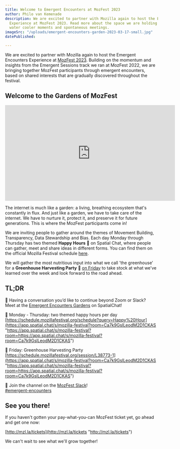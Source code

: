 ```yaml
---
title: Welcome to Emergent Encounters at MozFest 2023
author: Philo van Kemenade
description: We are excited to partner with Mozilla again to host the Emergent Encounters
  Experience at MozFest 2023. Read more about the space we are holding for virtual
  water cooler moments and spontaneous meetings.
imageSrc: "/uploads/emergent-encounters-garden-2023-03-17-small.jpg"
datePublished: 

---
```

We are excited to partner with Mozilla again to host the Emergent Encounters Experience at [MozFest 2023](https://www.mozillafestival.org/). Building on the momentum and insights from the Emergent Sessions track we ran at MozFest 2022, we are bringing together MozFest participants through emergent encounters, based on shared interests that are gradually discovered throughout the festival.

## Welcome to the Gardens of MozFest

<iframe width="560" height="315" src="https://www.youtube-nocookie.com/embed/oV2RKDXLtPY" title="YouTube video player" frameborder="0" allow="accelerometer; autoplay; clipboard-write; encrypted-media; gyroscope; picture-in-picture; web-share" allowfullscreen></iframe>

The internet is much like a garden: a living, breathing ecosystem that's constantly in flux. And just like a garden, we have to take care of the internet. We have to nurture it, protect it, and preserve it for future generations. This is where the MozFest participants come in!

We are inviting people to gather around the themes of Movement Building, Transparency, Data Stewardship and Bias. Each day Monday through Thursday has two themed **Happy Hours** 🌱 on Spatial Chat, where people can gather, meet and share ideas in different forms. You can find them on the official Mozilla Festival schedule [here](https://schedule.mozillafestival.org/schedule?query=Happy%20Hour).

We will gather the most nutritious input into what we call 'the greenhouse' for a **Greenhouse Harvesting Party** 🎉 [on Friday](https://schedule.mozillafestival.org/session/L38773-1) to take stock at what we've learned over the week and look forward to the road ahead.

## TL;DR

🌱 Having a conversation you’d like to continue beyond Zoom or Slack?  
Meet at the [Emergent Encounters Gardens](https://app.spatial.chat/s/mozilla-festival?room=Ca7k9GslLeodM2D1CKAS "Emergent Encounters Gardens") on SpatialChat!  
  
📅 Monday - Thursday: two themed happy hours per day   
[https://schedule.mozillafestival.org/schedule?query=Happy%20Hour](https://app.spatial.chat/s/mozilla-festival?room=Ca7k9GslLeodM2D1CKAS "https://app.spatial.chat/s/mozilla-festival?room=https://app.spatial.chat/s/mozilla-festival?room=Ca7k9GslLeodM2D1CKAS")

📅 Friday: Greenhouse Harvesting Party   
[https://schedule.mozillafestival.org/session/L38773-1](https://app.spatial.chat/s/mozilla-festival?room=Ca7k9GslLeodM2D1CKAS "https://app.spatial.chat/s/mozilla-festival?room=https://app.spatial.chat/s/mozilla-festival?room=Ca7k9GslLeodM2D1CKAS")  
  
💬 Join the channel on the [MozFest Slack](https://www.mozillafestival.org/en/slack/ "MozFest Slack")!  
[#emergent-encounters](https://app.slack.com/client/T170JCUN6/C01PXSJ9AH0 "Emergent Encounters Slack Channel")

## See you there!

If you haven't gotten your pay-what-you-can MozFest ticket yet, go ahead and get one now:

[http://mzl.la/tickets](http://mzl.la/tickets "http://mzl.la/tickets")

We can't wait to see what we'll grow together!